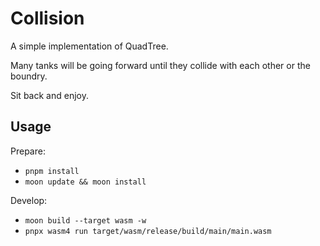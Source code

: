 # Collision

A simple implementation of QuadTree.

Many tanks will be going forward until they collide with each other or the
boundry.

Sit back and enjoy.

## Usage

Prepare:

- `pnpm install`
- `moon update && moon install`

Develop:

- `moon build --target wasm -w`
- `pnpx wasm4 run target/wasm/release/build/main/main.wasm`
